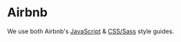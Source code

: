 # Airbnb

We use both Airbnb's [JavaScript](http://airbnb.io/javascript/) & [CSS/Sass](https://github.com/airbnb/css) style guides.
